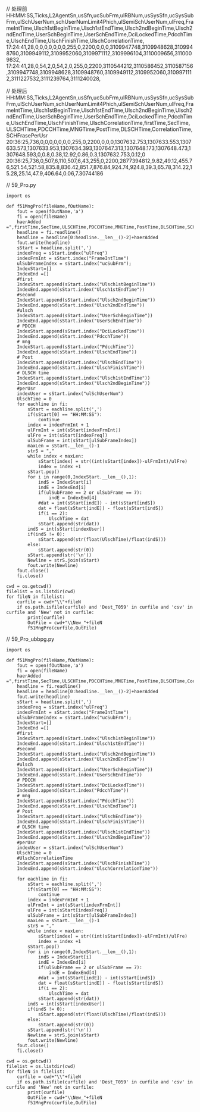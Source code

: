 // 处理前
HH:MM:SS,Ticks,L2AgentSn,usSfn,ucSubFrm,ulRBNum,usSysSfn,ucSysSubFrm,ulSchUserNum,schUserNumLimit4Phich,ulSemiSchUserNum,ulFreq,FrameIntTime,Ulsch1stBeginTime,Ulsch1stEndTime,Ulsch2ndBeginTime,Ulsch2ndEndTime,UserSchBeginTime,UserSchEndTime,DciLockedTime,PdcchTime,UlschEndTime,UlschFinishTime,UlschCorrelationTime,
17:24:41,28,0,0,0,0,0,0,0,255,0,2200,0,0,0,3109947748,3109948628,3109948760,3109949112,3109952060,3109971112,3109996104,3110009656,3110009832,
17:24:41,28,0,54,2,0,54,2,0,255,0,2200,3110544212,3110586452,3110587156,3109947748,3109948628,3109948760,3109949112,3109952060,3109971112,3111227532,3111239764,3111240028,

// 处理后
HH:MM:SS,Ticks,L2AgentSn,usSfn,ucSubFrm,ulRBNum,usSysSfn,ucSysSubFrm,ulSchUserNum,schUserNumLimit4Phich,ulSemiSchUserNum,ulFreq,FrameIntTime,Ulsch1stBeginTime,Ulsch1stEndTime,Ulsch2ndBeginTime,Ulsch2ndEndTime,UserSchBeginTime,UserSchEndTime,DciLockedTime,PdcchTime,UlschEndTime,UlschFinishTime,UlschCorrelationTime,firstTime,SecTime,ULSCHTime,PDCCHTime,MNGTime,PostTime,DLSCHTime,CorrelationTime,SCHFrasePerUsr
20:36:25,736,0,0,0,0,0,0,0,255,0,2200,0,0,0,1307632.753,1307633.553,1307633.573,1307633.953,1307634.393,1307647.313,1307648.173,1307648.473,1307648.593,0,0.8,0.38,12.92,0.86,0.3,1307632.753,0.12,0
20:36:25,736,0,507,6,110,507,6,43,255,0,2200,2877394812,9.82,49.12,455.76,521.54,521.58,835.8,836.42,851.7,876.84,924.74,924.8,39.3,65.78,314.22,15.28,25.14,47.9,406.64,0.06,7.30744186

// 59_Pro.py
```
import os

def f51MngPro(fileName,fOutName):
    fout = open(fOutName,'a')
    fi = open(fileName)
    haerAdded =",firstTime,SecTime,ULSCHTime,PDCCHTime,MNGTime,PostTime,DLSCHTime,SCHFrasePerUsr"+'\n'
    headline = fi.readline()
    headline = headline[0:headline.__len__()-2]+haerAdded
    fout.write(headline)
    sStart = headline.split(',')
    indexFreq = sStart.index("ulFreq")
    indexFrmInt = sStart.index("FrameIntTime")
    ulSubFrameIndex = sStart.index("ucSubFrm");
    IndexStart=[]
    IndexEnd =[]
    #first
    IndexStart.append(sStart.index("Ulsch1stBeginTime"))
    IndexEnd.append(sStart.index("Ulsch1stEndTime"))
    #second
    IndexStart.append(sStart.index("Ulsch2ndBeginTime"))
    IndexEnd.append(sStart.index("Ulsch2ndEndTime"))
    #ulsch
    IndexStart.append(sStart.index("UserSchBeginTime"))
    IndexEnd.append(sStart.index("UserSchEndTime"))
    # PDCCH
    IndexStart.append(sStart.index("DciLockedTime"))
    IndexEnd.append(sStart.index("PdcchTime"))
    # mng
    IndexStart.append(sStart.index("PdcchTime"))
    IndexEnd.append(sStart.index("UlschEndTime"))
    # Post
    IndexStart.append(sStart.index("UlschEndTime"))
    IndexEnd.append(sStart.index("UlschFinishTime"))
    # DLSCH time
    IndexStart.append(sStart.index("Ulsch1stEndTime"))
    IndexEnd.append(sStart.index("Ulsch2ndBeginTime"))
    #perUsr
    indexUser = sStart.index("ulSchUserNum")
    UlschTime = 0
    for eachline in fi:
        sStart = eachline.split(',')
        if(sStart[0] == "HH:MM:SS"):
            continue
        index = indexFrmInt + 1
        ulFrmInt = int(sStart[indexFrmInt])
        ulFre = int(sStart[indexFreq])
        ulSubFrame = int(sStart[ulSubFrameIndex])
        maxLen = sStart.__len__()-1
        strS = ","
        while index < maxLen:
            sStart[index] = str((int(sStart[index])-ulFrmInt)/ulFre)
            index = index +1
        sStart.pop()
        for i in range(0,IndexStart.__len__(),1):
            indS = IndexStart[i]
            indE = IndexEnd[i]
            if(ulSubFrame == 2 or ulSubFrame == 7):
                indE = IndexEnd[4]
            #dat = int(sStart[indE]) - int(sStart[indS])
            dat = float(sStart[indE]) - float(sStart[indS])
            if(i == 2):
                UlschTime = dat
            sStart.append(str(dat))
        indS = int(sStart[indexUser])
        if(indS != 0):
            sStart.append(str(float(UlschTime)/float(indS)))
        else:
            sStart.append(str(0))
        sStart.append(str('\n'))
        Newline = strS.join(sStart)
        fout.write(Newline)
    fout.close()
    fi.close()

cwd = os.getcwd()
filelist = os.listdir(cwd)
for fileN in filelist:
    curfile = cwd+"\\"+fileN
    if os.path.isfile(curfile) and 'Dest_T059' in curfile and 'csv' in curfile and 'New' not in curfile:
        print(curfile)
        OutFile = cwd+"\\New_"+fileN
        f51MngPro(curfile,OutFile)
```        
        
// 59_Pro_ubbpg.py
```
import os

def f51MngPro(fileName,fOutName):
    fout = open(fOutName,'a')
    fi = open(fileName)
    haerAdded =",firstTime,SecTime,ULSCHTime,PDCCHTime,MNGTime,PostTime,DLSCHTime,CorrelationTime,SCHFrasePerUsr"+'\n'
    headline = fi.readline()
    headline = headline[0:headline.__len__()-2]+haerAdded
    fout.write(headline)
    sStart = headline.split(',')
    indexFreq = sStart.index("ulFreq")
    indexFrmInt = sStart.index("FrameIntTime")
    ulSubFrameIndex = sStart.index("ucSubFrm");
    IndexStart=[]
    IndexEnd =[]
    #first
    IndexStart.append(sStart.index("Ulsch1stBeginTime"))
    IndexEnd.append(sStart.index("Ulsch1stEndTime"))
    #second
    IndexStart.append(sStart.index("Ulsch2ndBeginTime"))
    IndexEnd.append(sStart.index("Ulsch2ndEndTime"))
    #ulsch
    IndexStart.append(sStart.index("UserSchBeginTime"))
    IndexEnd.append(sStart.index("UserSchEndTime"))
    # PDCCH
    IndexStart.append(sStart.index("DciLockedTime"))
    IndexEnd.append(sStart.index("PdcchTime"))
    # mng
    IndexStart.append(sStart.index("PdcchTime"))
    IndexEnd.append(sStart.index("UlschEndTime"))
    # Post
    IndexStart.append(sStart.index("UlschEndTime"))
    IndexEnd.append(sStart.index("UlschFinishTime"))
    # DLSCH time
    IndexStart.append(sStart.index("Ulsch1stEndTime"))
    IndexEnd.append(sStart.index("Ulsch2ndBeginTime"))
    #perUsr
    indexUser = sStart.index("ulSchUserNum")
    UlschTime = 0
	#UlschCorrelationTime
    IndexStart.append(sStart.index("UlschFinishTime"))
    IndexEnd.append(sStart.index("UlschCorrelationTime"))
	
    for eachline in fi:
        sStart = eachline.split(',')
        if(sStart[0] == "HH:MM:SS"):
            continue
        index = indexFrmInt + 1
        ulFrmInt = int(sStart[indexFrmInt])
        ulFre = int(sStart[indexFreq])
        ulSubFrame = int(sStart[ulSubFrameIndex])
        maxLen = sStart.__len__()-1
        strS = ","
        while index < maxLen:
            sStart[index] = str((int(sStart[index])-ulFrmInt)/ulFre)
            index = index +1
        sStart.pop()
        for i in range(0,IndexStart.__len__(),1):
            indS = IndexStart[i]
            indE = IndexEnd[i]
            if(ulSubFrame == 2 or ulSubFrame == 7):
                indE = IndexEnd[4]
            #dat = int(sStart[indE]) - int(sStart[indS])
            dat = float(sStart[indE]) - float(sStart[indS])
            if(i == 2):
                UlschTime = dat
            sStart.append(str(dat))
        indS = int(sStart[indexUser])
        if(indS != 0):
            sStart.append(str(float(UlschTime)/float(indS)))
        else:
            sStart.append(str(0))
        sStart.append(str('\n'))
        Newline = strS.join(sStart)
        fout.write(Newline)
    fout.close()
    fi.close()

cwd = os.getcwd()
filelist = os.listdir(cwd)
for fileN in filelist:
    curfile = cwd+"\\"+fileN
    if os.path.isfile(curfile) and 'Dest_T059' in curfile and 'csv' in curfile and 'New' not in curfile:
        print(curfile)
        OutFile = cwd+"\\New_"+fileN
        f51MngPro(curfile,OutFile)
```
